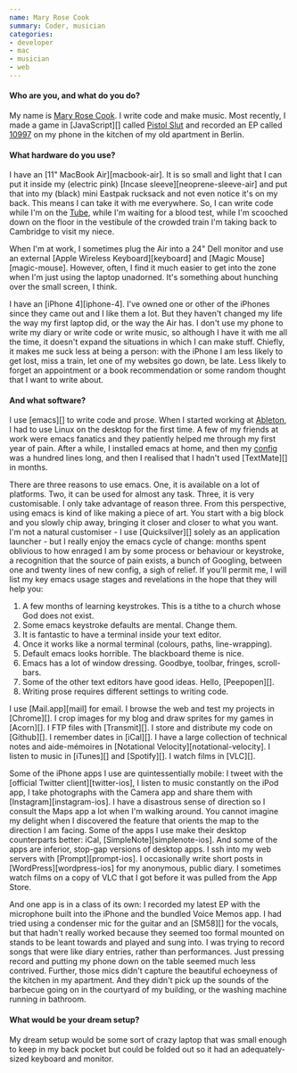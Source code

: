 ```yaml
---
name: Mary Rose Cook
summary: Coder, musician
categories:
- developer
- mac
- musician
- web
---
```


#### Who are you, and what do you do?

My name is [Mary Rose Cook](http://maryrosecook.com/ "Mary's website."). I write code and make music. Most recently, I made a game in [JavaScript][] called [Pistol Slut](http://pistolslut.com/ "Mary's JavaScript game.") and recorded an EP called [10997](http://maryrosecookmusic.com/ "Mary's music website.") on my phone in the kitchen of my old apartment in Berlin.

#### What hardware do you use?

I have an [11" MacBook Air][macbook-air]. It is so small and light that I can put it inside my (electric pink) [Incase sleeve][neoprene-sleeve-air] and put that into my (black) mini Eastpak rucksack and not even notice it's on my back. This means I can take it with me everywhere. So, I can write code while I'm on the [Tube](http://en.wikipedia.org/wiki/London_Underground "The Wikipedia entry for the London Tube."), while I'm waiting for a blood test, while I'm scooched down on the floor in the vestibule of the crowded train I'm taking back to Cambridge to visit my niece.

When I'm at work, I sometimes plug the Air into a 24" Dell monitor and use an external [Apple Wireless Keyboard][keyboard] and [Magic Mouse][magic-mouse]. However, often, I find it much easier to get into the zone when I'm just using the laptop unadorned. It's something about hunching over the small screen, I think.

I have an [iPhone 4][iphone-4]. I've owned one or other of the iPhones since they came out and I like them a lot. But they haven't changed my life the way my first laptop did, or the way the Air has. I don't use my phone to write my diary or write code or write music, so although I have it with me all the time, it doesn't expand the situations in which I can make stuff. Chiefly, it makes me suck less at being a person: with the iPhone I am less likely to get lost, miss a train, let one of my websites go down, be late. Less likely to forget an appointment or a book recommendation or some random thought that I want to write about.

#### And what software?

I use [emacs][] to write code and prose. When I started working at [Ableton](http://ableton.com "Ableton's website."), I had to use Linux on the desktop for the first time. A few of my friends at work were emacs fanatics and they patiently helped me through my first year of pain. After a while, I installed emacs at home, and then my [config](https://github.com/maryrosecook/emacs "Mary's emacs config.") was a hundred lines long, and then I realised that I hadn't used [TextMate][] in months.

There are three reasons to use emacs. One, it is available on a lot of platforms. Two, it can be used for almost any task. Three, it is very customisable. I only take advantage of reason three. From this perspective, using emacs is kind of like making a piece of art. You start with a big block and you slowly chip away, bringing it closer and closer to what you want. I'm not a natural customiser - I use [Quicksilver][] solely as an application launcher - but I really enjoy the emacs cycle of change: months spent oblivious to how enraged I am by some process or behaviour or keystroke, a recognition that the source of pain exists, a bunch of Googling, between one and twenty lines of new config, a sigh of relief. If you'll permit me, I will list my key emacs usage stages and revelations in the hope that they will help you:

1. A few months of learning keystrokes. This is a tithe to a church whose God does not exist.
2. Some emacs keystroke defaults are mental. Change them.
3. It is fantastic to have a terminal inside your text editor.
4. Once it works like a normal terminal (colours, paths, line-wrapping).
5. Default emacs looks horrible. The blackboard theme is nice.
6. Emacs has a lot of window dressing. Goodbye, toolbar, fringes, scroll-bars.
7. Some of the other text editors have good ideas. Hello, [Peepopen][].
8. Writing prose requires different settings to writing code.

I use [Mail.app][mail] for email. I browse the web and test my projects in [Chrome][]. I crop images for my blog and draw sprites for my games in [Acorn][]. I FTP files with [Transmit][]. I store and distribute my code on [Github][]. I remember dates in [iCal][]. I have a large collection of technical notes and aide-mémoires in [Notational Velocity][notational-velocity]. I listen to music in [iTunes][] and [Spotify][]. I watch films in [VLC][].

Some of the iPhone apps I use are quintessentially mobile: I tweet with the [official Twitter client][twitter-ios], I listen to music constantly on the iPod app, I take photographs with the Camera app and share them with [Instagram][instagram-ios]. I have a disastrous sense of direction so I consult the Maps app a lot when I'm walking around. You cannot imagine my delight when I discovered the feature that orients the map to the direction I am facing. Some of the apps I use make their desktop counterparts better: iCal, [SimpleNote][simplenote-ios].  And some of the apps are inferior, stop-gap versions of desktop apps. I ssh into my web servers with [Prompt][prompt-ios]. I occasionally write short posts in [WordPress][wordpress-ios] for my anonymous, public diary. I sometimes watch films on a copy of VLC that I got before it was pulled from the App Store.

And one app is in a class of its own: I recorded my latest EP with the microphone built into the iPhone and the bundled Voice Memos app. I had tried using a condenser mic for the guitar and an [SM58][] for the vocals, but that hadn't really worked because they seemed too formal mounted on stands to be leant towards and played and sung into. I was trying to record songs that were like diary entries, rather than performances. Just pressing record and putting my phone down on the table seemed much less contrived. Further, those mics didn't capture the beautiful echoeyness of the kitchen in my apartment. And they didn't pick up the sounds of the barbecue going on in the courtyard of my building, or the washing machine running in bathroom.

#### What would be your dream setup?

My dream setup would be some sort of crazy laptop that was small enough to keep in my back pocket but could be folded out so it had an adequately-sized keyboard and monitor.